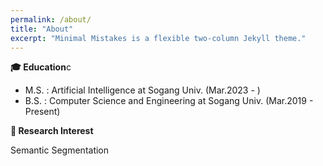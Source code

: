 ```yaml
---
permalink: /about/
title: "About"
excerpt: "Minimal Mistakes is a flexible two-column Jekyll theme."
---
```



**:mortar_board: Education**c

 - M.S. : Artificial Intelligence at Sogang Univ. (Mar.2023 - )
 - B.S. : Computer Science and Engineering at Sogang Univ. (Mar.2019 - Present)

**:green_book: Research Interest**

 Semantic Segmentation
